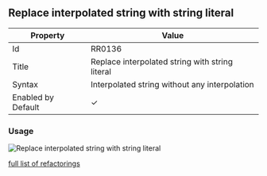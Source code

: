 ## Replace interpolated string with string literal

| Property | Value |
| -------- | ----- |
| Id | RR0136 |
| Title | Replace interpolated string with string literal |
| Syntax | Interpolated string without any interpolation |
| Enabled by Default | &#x2713; |

### Usage

![Replace interpolated string with string literal](../../images/refactorings/ReplaceInterpolatedStringWithStringLiteral.png)

[full list of refactorings](Refactorings.md)